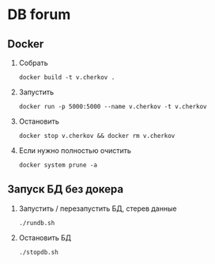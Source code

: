 # DB forum

## Docker

1. Собрать

    `docker build -t v.cherkov .`

2. Запустить

    `docker run -p 5000:5000 --name v.cherkov -t v.cherkov`

3. Остановить

    `docker stop v.cherkov && docker rm v.cherkov`

4. Если нужно полностью очистить

    `docker system prune -a`

## Запуск БД без докера

1. Запустить / перезапустить БД, стерев данные

    `./rundb.sh`

2. Остановить БД

    `./stopdb.sh`
